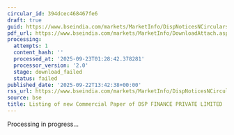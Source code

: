 ```yaml
---
circular_id: 394dcec468467fe6
draft: true
guid: https://www.bseindia.com/markets/MarketInfo/DispNoticesNCirculars.aspx?Noticeid={BF3E1F7B-D1D5-4B83-AEA1-6584C71A0FD9}&noticeno=20250922-39&dt=09/22/2025&icount=39&totcount=58&flag=0
pdf_url: https://www.bseindia.com/markets/MarketInfo/DownloadAttach.aspx?id=20250922-39&attachedId=
processing:
  attempts: 1
  content_hash: ''
  processed_at: '2025-09-23T01:28:42.378281'
  processor_version: '2.0'
  stage: download_failed
  status: failed
published_date: '2025-09-22T13:42:38+00:00'
rss_url: https://www.bseindia.com/markets/MarketInfo/DispNoticesNCirculars.aspx?Noticeid={BF3E1F7B-D1D5-4B83-AEA1-6584C71A0FD9}&noticeno=20250922-39&dt=09/22/2025&icount=39&totcount=58&flag=0
source: bse
title: Listing of new Commercial Paper of DSP FINANCE PRIVATE LIMITED
---
```


Processing in progress...